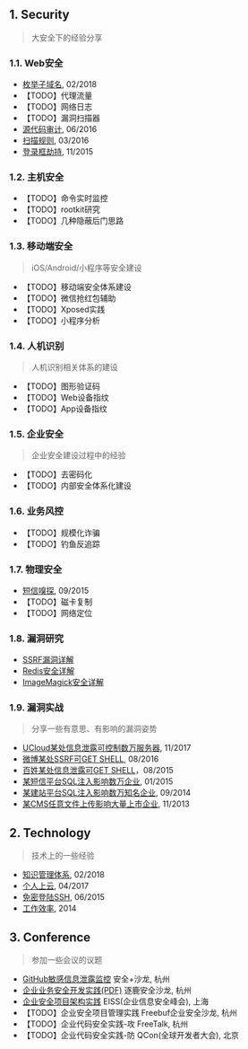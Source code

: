 ## 1. Security
> 大安全下的经验分享

### 1.1. Web安全
- [枚举子域名](esd.md), 02/2018
- 【TODO】代理流量
- 【TODO】网络日志
- 【TODO】漏洞扫描器
- [源代码审计](cobra.md), 06/2016
- [扫描规则](payload.md), 03/2016
- [登录框劫持](login-hijacking.md), 11/2015

### 1.2. 主机安全
- 【TODO】命令实时监控
- 【TODO】rootkit研究
- 【TODO】几种隐蔽后门思路

### 1.3. 移动端安全
> iOS/Android/小程序等安全建设

- 【TODO】移动端安全体系建设
- 【TODO】微信抢红包辅助
- 【TODO】Xposed实践
- 【TODO】小程序分析

### 1.4. 人机识别
> 人机识别相关体系的建设

- 【TODO】图形验证码
- 【TODO】Web设备指纹
- 【TODO】App设备指纹

### 1.5. 企业安全
> 企业安全建设过程中的经验

- 【TODO】去密码化
- 【TODO】内部安全体系化建设

### 1.6. 业务风控
- 【TODO】规模化诈骗
- 【TODO】钓鱼反追踪

### 1.7. 物理安全
- [短信嗅探](sms-sniffing.md), 09/2015
- 【TODO】磁卡复制
- 【TODO】网络定位

### 1.8. 漏洞研究
- [SSRF漏洞详解](ssrf.md)
- [Redis安全详解](redis.md)
- [ImageMagick安全详解](imagemagick.md)

### 1.9. 漏洞实战
> 分享一些有意思、有影响的漏洞姿势

- [UCloud某处信息泄露可控制数万服务器](PVE-2017110101.md), 11/2017
- [微博某处SSRF可GET SHELL](PVE-2016081601.md), 08/2016
- [百姓某处信息泄露可GET SHELL](PVE-2015080201.md)，08/2015
- [某短信平台SQL注入影响数万企业](PVE-2015012501.md), 01/2015
- [某建站平台SQL注入影响数万知名企业](PVE-2014092401.md), 09/2014
- [某CMS任意文件上传影响大量上市企业](PVE-2013110801.md), 11/2013

## 2. Technology
> 技术上的一些经验

- [知识管理体系](kms.md), 02/2018
- [个人上云](personal-cloud.md), 04/2017
- [免密登陆SSH](autossh.md), 06/2015
- [工作效率](work-efficiency.md), 2014

## 3. Conference
> 参加一些会议的议题

- [GitHub敏感信息泄露监控](gsil.md) 安全+沙龙, 杭州
- [企业业务安全开发实践(PDF)](企业业务安全开发实践.pdf) 逐鹿安全沙龙, 杭州
- [企业安全项目架构实践](corporate-security-construction-practice.md) EISS(企业信息安全峰会), 上海
- 【TODO】企业安全项目管理实践 Freebuf企业安全沙龙, 杭州
- 【TODO】企业代码安全实践-攻 FreeTalk, 杭州
- 【TODO】企业代码安全实践-防 QCon(全球开发者大会), 北京

